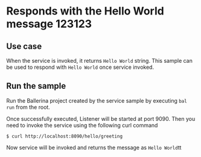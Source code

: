 # Responds with the Hello World message 123123
## Use case
When the service is invoked, it returns `Hello World` string. This sample can be used to respond with `Hello World` once service invoked.

## Run the sample
Run the Ballerina project created by the service sample by executing `bal run` from the root.

Once successfully executed, Listener will be started at port 9090. Then you need to invoke the service using the following curl command
```
$ curl http://localhost:8090/hello/greeting
```
Now service will be invoked and returns the message as `Hello World`tt
